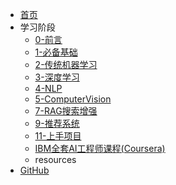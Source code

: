 * [首页](README.md)
* 学习阶段
  * [0-前言](0-Preface/%E5%BA%8F1%20-%20%E4%B8%BA%E4%BB%80%E4%B9%88%E8%A6%81%E5%AD%A6AI%EF%BC%9F.md)
  * [1-必备基础](1-EssentialBasics/1.0%20%E5%9F%BA%E7%A1%80%E6%95%B0%E5%AD%A6.md)
  * [2-传统机器学习](2-MachineLearning/2.1%20%E6%9C%BA%E5%99%A8%E5%AD%A6%E4%B9%A0%E6%A6%82%E8%BF%B0.md)
  * [3-深度学习](3-DeepLearning/3.1%20%E7%A5%9E%E7%BB%8F%E5%85%83%E5%92%8C%E7%A5%9E%E7%BB%8F%E7%BD%91%E7%BB%9C.md)
  * [4-NLP](4-NLP/4.1%20NLP%20%E5%85%A5%E9%97%A8.md)
  * [5-ComputerVision](5-ComputerVision/%E5%9B%BE%E5%83%8F%E5%A2%9E%E5%BC%BA.md)
  * [7-RAG搜索增强](7-RAG/%E7%8E%B0%E4%BB%A3%E6%90%9C%E7%B4%A2%E6%8A%80%E6%9C%AF.md)
  * [9-推荐系统](9-RecommendSystem/%E6%8E%A8%E8%8D%90%E7%B3%BB%E7%BB%9F.md)
  * [11-上手项目](11-Side-Project/%E5%A6%82%E4%BD%95%E8%8E%B7%E5%BE%97%20AI%20side%20project%EF%BC%9F.md)
  * [IBM全套AI工程师课程(Coursera)](IBM-AI-Engineer-Course/IBM-0-Course%20Introduction%20and%20Study%20Plan.md)
  * resources
* [GitHub](https://github.com/jimmy-pink/jimmy-pink.github.io)